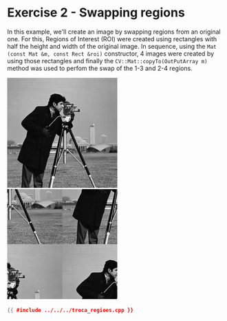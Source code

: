 # Exercise 2 - Swapping regions

In this example, we'll create an image by swapping regions from an original one. For this, Regions of Interest (ROI) were created using rectangles with half the height and width of the original image. In sequence, using the `Mat (const Mat &m, const Rect &roi)` constructor, 4 images were created by using those rectangles and finally the `CV::Mat::copyTo(OutPutArray m)` method was used to perfom the swap of the 1-3 and 2-4 regions.

![Swapping Regions](../img/camera__.jpg "Swapping regions")
![Swapping Regions](../img/swapping.jpg "Swapping regions")


```cpp
{{ #include ../../../troca_regioes.cpp }}
```
